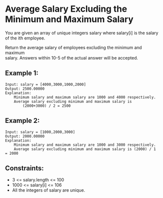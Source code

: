 # Average Salary Excluding the Minimum and Maximum Salary

You are given an array of unique integers salary where salary[i] is the salary  
of the ith employee.

Return the average salary of employees excluding the minimum and maximum  
salary. Answers within 10-5 of the actual answer will be accepted.

 

## Example 1:

    Input: salary = [4000,3000,1000,2000]
    Output: 2500.00000
    Explanation: 
        Minimum salary and maximum salary are 1000 and 4000 respectively.
        Average salary excluding minimum and maximum salary is 
            (2000+3000) / 2 = 2500

## Example 2:

    Input: salary = [1000,2000,3000]
    Output: 2000.00000
    Explanation: 
        Minimum salary and maximum salary are 1000 and 3000 respectively.
        Average salary excluding minimum and maximum salary is (2000) / 1 = 2000

 

## Constraints:

* 3 <= salary.length <= 100
* 1000 <= salary[i] <= 106
* All the integers of salary are unique.

